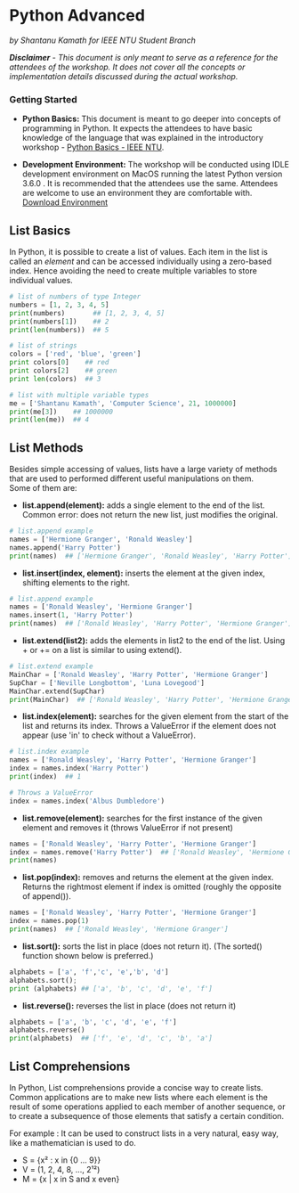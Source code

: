 # Python Advanced

*by Shantanu Kamath for IEEE NTU Student Branch*

***Disclaimer*** *-* *This document is only meant to serve as a reference for the attendees of the workshop. It does not cover all the concepts or implementation details discussed during the actual workshop.*

### Getting Started

- **Python Basics:** This document is meant to go deeper into concepts of programming in Python. It expects the attendees to have basic knowledge of the language that was explained in the introductory workshop - [Python Basics - IEEE NTU](https://github.com/SuyashLakhotia/IEEENTU-PythonBasics/blob/master/README.md).

- **Development Environment:** The workshop will be conducted using IDLE development environment on MacOS running the latest Python version 3.6.0 . It is recommended that the attendees use the same. Attendees are welcome to use an environment they are comfortable with. [Download Environment](https://www.python.org/downloads/)

## List Basics

In Python, it is possible to create a list of values. Each item in the list is called an *element* and can be accessed individually using a zero-based index. Hence avoiding the need to create multiple variables to store individual values.

```python
# list of numbers of type Integer
numbers = [1, 2, 3, 4, 5]
print(numbers)       ## [1, 2, 3, 4, 5]
print(numbers[1])    ## 2
print(len(numbers))  ## 5

# list of strings
colors = ['red', 'blue', 'green']
print colors[0]    ## red
print colors[2]    ## green
print len(colors)  ## 3

# list with multiple variable types
me = ['Shantanu Kamath', 'Computer Science', 21, 1000000]
print(me[3])    ## 1000000
print(len(me))  ## 4
```

## List Methods

Besides simple accessing of values, lists have a large variety of methods that are used to performed different useful manipulations on them.  
Some of them are:  

- **list.append(element):** adds a single element to the end of the list. Common error: does not return the new list, just modifies the original.

```python
# list.append example
names = ['Hermione Granger', 'Ronald Weasley']
names.append('Harry Potter')
print(names)  ## ['Hermione Granger', 'Ronald Weasley', 'Harry Potter']
```

- **list.insert(index, element):** inserts the element at the given index, shifting elements to the right.

```python
# list.append example
names = ['Ronald Weasley', 'Hermione Granger']
names.insert(1, 'Harry Potter')
print(names)  ## ['Ronald Weasley', 'Harry Potter', 'Hermione Granger']
```

- **list.extend(list2):** adds the elements in list2 to the end of the list. Using + or += on a list is similar to using extend().

```python
# list.extend example
MainChar = ['Ronald Weasley', 'Harry Potter', 'Hermione Granger']
SupChar = ['Neville Longbottom', 'Luna Lovegood']
MainChar.extend(SupChar)
print(MainChar)  ## ['Ronald Weasley', 'Harry Potter', 'Hermione Granger', 'Neville Longbottom', 'Luna Lovegood']
```

- **list.index(element):** searches for the given element from the start of the list and returns its index. Throws a ValueError if the element does not appear (use 'in' to check without a ValueError).

```python
# list.index example
names = ['Ronald Weasley', 'Harry Potter', 'Hermione Granger']
index = names.index('Harry Potter')  
print(index)  ## 1

# Throws a ValueError
index = names.index('Albus Dumbledore')
```

- **list.remove(element):** searches for the first instance of the given element and removes it (throws ValueError if not present)

```python
names = ['Ronald Weasley', 'Harry Potter', 'Hermione Granger']
index = names.remove('Harry Potter')  ## ['Ronald Weasley', 'Hermione Granger']
print(names)
```

- **list.pop(index):** removes and returns the element at the given index. Returns the rightmost element if index is omitted (roughly the opposite of append()).

```python
names = ['Ronald Weasley', 'Harry Potter', 'Hermione Granger']
index = names.pop(1)
print(names)  ## ['Ronald Weasley', 'Hermione Granger']
```

- **list.sort():** sorts the list in place (does not return it). (The sorted() function shown below is preferred.)

```python
alphabets = ['a', 'f','c', 'e','b', 'd']
alphabets.sort();
print (alphabets) ## ['a', 'b', 'c', 'd', 'e', 'f']
```

- **list.reverse():** reverses the list in place (does not return it)

```python
alphabets = ['a', 'b', 'c', 'd', 'e', 'f']
alphabets.reverse()
print(alphabets)  ## ['f', 'e', 'd', 'c', 'b', 'a']
```

## List Comprehensions
In Python, List comprehensions provide a concise way to create lists. Common applications are to make new lists where each element is the result of some operations applied to each member of another sequence, or to create a subsequence of those elements that satisfy a certain condition.

For example :  It can be used to construct lists in a very natural, easy way, like a mathematician is used to do.

- S = {x² : x in {0 ... 9}}
- V = (1, 2, 4, 8, ..., 2¹²)
- M = {x | x in S and x even}
